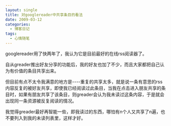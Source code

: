 ```yaml
---
layout: single
title: 对googlereader中共享条目的看法
date: 2009-03-12
categories:
  - 博客日记
tags:
  - 心情随笔
---
```


googlereader用了快两年了，我认为它是目前最好的在线rss阅读器了。

自从greader推出好友分享的功能后，我的好友也加了不少，而且大家都把自己认为有价值的条目共享出来。

但目前有点不太令我满意的地方是----重复的共享太多，就是说一条有意思的rss内容反复的被好友共享，即使我已经阅读过此条目，当我在点击进入朋友共享的条目时，如果有朋友共享了该条目，则greader会认为我未读过这条内容，于是就会出现同一条资源被反复阅读的情况。

我觉得greader最好再智能一些，即我读过的东西，哪怕有n个人又共享了n遍，也不要列入到我的未读列表里，这样才好。
